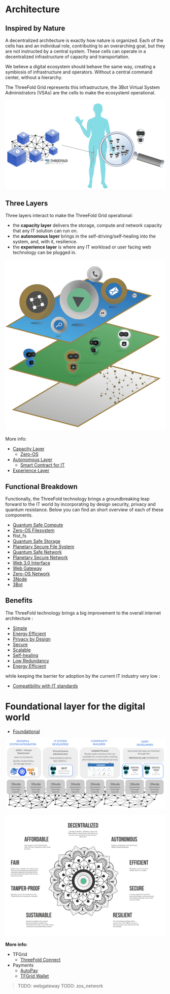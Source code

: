 # Architecture 

## Inspired by Nature

A decentralized architecture is exactly how nature is organized. Each of the cells has and an individual role, contributing to an overarching goal, but they are not instructed by a central system.
These cells can operate in a decentralized infrastructure of capacity and transportation.

We believe a digital ecosystem should behave the same way, creating a symbiosis of infrastructure and operators. Without a central command center, without a hierarchy.

The ThreeFold Grid represents this infrastructure, the 3Bot Virtual System Administrators (VSAs) are the cells to make the ecosysteml operational. 

![](img/archi_inspiredbynature.png)

## Three Layers

Three layers interact to make the ThreeFold Grid operational: 
- the **capacity layer** delivers the storage, compute and network capacity that any IT solution can run on. 
- the **autonomous layer** brings in the self-driving/self-healing into the system, and, with it, resilience.
- the **experience layer** is where any IT workload or user facing web technology can be plugged in.

![](img/archi_layers.png)

More info:
- [Capacity Layer](architecture_layers_capacity)
  - [Zero-OS](internet4:zos)
- [Autonomous Layer](architecture_layers_autonomous)
  - [Smart Contract for IT](archi_smartcontract4it)  
- [Experience Layer](architecture_layers_experience)

## Functional Breakdown

Functionally, the ThreeFold technology brings a groundbreaking leap forward to the IT world by incorporating by design security, privacy and quantum resistance. Below you can find an short overview of each of these components. 

- [Quantum Safe Compute](archi_qscompute)
- [Zero-OS Filesystem](architecture_flist)
- flist_fs
- [Quantum Safe Storage](archi_qsstorage)
- [Planetary Secure File System](archi_psfs)
- [Quantum Safe Network](archi_qsnetwork)
- [Planetary Secure Network](archi_psnw)
- [Web 3.0 Interface](archi_interface)
- [Web Gateway](archi_webgateway)
- [Zero-OS Network](capacity_network)
- [3Node](threefold:3node)
- [3Bot](threefold:3bot)

## Benefits

The ThreeFold technology brings a big improvement to the overall internet architecture :

- [Simple](archi_usp_simple)
- [Energy Efficient](archi_usp_energy_efficient)
- [Privacy by Design](archi_usp_private)
- [Secure](archi_usp_secure)
- [Scalable](archi_usp_scalable)
- [Self-healing](archi_usp_selfhealing)
- [Low Redundancy](archi_usp_redundant)
- [Energy Efficient](archi_usp_energy_efficient)

while keeping the barrier for adoption by the current IT industry very low : 
- [Compatibility with IT standards](archi_usp_compatible_fs)

# Foundational layer for the digital world

- [Foundational](archi_foundational)

![](img/archi_quantumsafecloud_usage.png)

![](img/architecture_why_us.png)

**More info:**

- TFGrid
  - [ThreeFold Connect](threefold:tfconnect)
- Payments
  - [AutoPay](twin:autopay)
  - [TFGrid Wallet](cloud:cloud_wallet)

> TODO: webgateway
> TODO: zos_network
